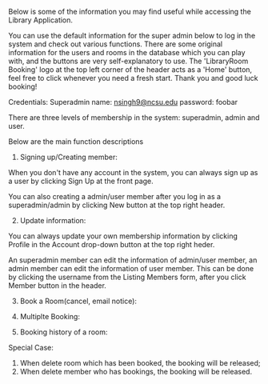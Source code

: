 Below is some of the information you may find useful while accessing the Library Application.

You can use the default information for the super admin below to log in the system and check out various functions. There are some original information for the users and rooms in the database which you can play with, and the buttons are very self-explanatory to use. The 'LibraryRoom Booking' logo at the top left corner of the header acts as a 'Home' button, feel free to click whenever you need a fresh start. Thank you and good luck booking!


Credentials:
Superadmin name: nsingh9@ncsu.edu
password: foobar


There are three levels of membership in the system: superadmin, admin and user.

Below are the main function descriptions

1. Signing up/Creating member:

  When you don't have any account in the system, you can always sign up as a user by clicking Sign Up at the front page. 

  You can also creating a admin/user member after you log in as a superadmin/admin by clicking New button at the top right header.

2. Update information:

  You can always update your own membership information by clicking Profile in the Account drop-down button at the top right heder.
  
  An superadmin member can edit the information of admin/user member, an admin member can edit the information of user member. This can be done by clicking the username from the Listing Members form, after you click Member button in the header. 

3. Book a Room(cancel, email notice):
  
  
  
4. Multiplte Booking:

5. Booking history of a room:





Special Case:
1. When delete room which has been booked, the booking will be released;
2. When delete member who has bookings, the booking will be released.



